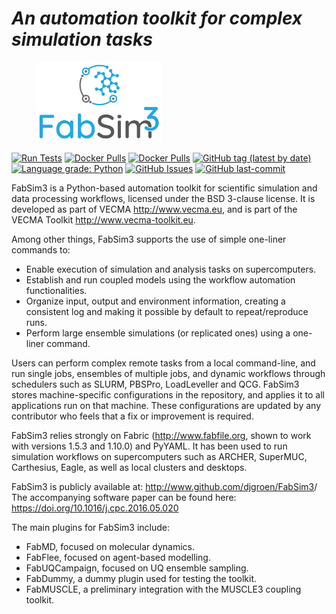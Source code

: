 
# *An automation toolkit for complex simulation tasks*

<figure>
   <img src="images/logo.jpg" width="200"> 
</figure>


[![Run Tests](https://github.com/djgroen/FabSim3/actions/workflows/Pytests.yml/badge.svg?branch=master)](https://github.com/djgroen/FabSim3/actions/workflows/Pytests.yml)
[![Docker Pulls](https://img.shields.io/docker/pulls/vecmafabsim3/fabsimdocker.svg)](https://hub.docker.com/r/vecmafabsim3/fabsimdocker/)
[![Docker Pulls](https://img.shields.io/docker/automated/vecmafabsim3/fabsimdocker.svg)](https://hub.docker.com/r/vecmafabsim3/fabsimdocker/)
[![GitHub tag (latest by date)](https://img.shields.io/github/v/tag/djgroen/FabSim3?style=flat)](https://github.com/djgroen/FabSim3/tags)
[![Language grade: Python](https://img.shields.io/lgtm/grade/python/g/djgroen/FabSim3.svg?logo=lgtm&logoWidth=18)](https://lgtm.com/projects/g/djgroen/FabSim3/context:python)
[![GitHub Issues](https://img.shields.io/github/issues/djgroen/FabSim3.svg)](https://github.com/djgroen/FabSim3/issues)
[![GitHub last-commit](https://img.shields.io/github/last-commit/djgroen/FabSim3.svg)](https://github.com/djgroen/FabSim3/commits/master)


FabSim3 is a Python-based automation toolkit for scientific simulation and data processing workflows, licensed under the BSD 3-clause license. It is developed as part of VECMA <http://www.vecma.eu>, and is part of the VECMA Toolkit <http://www.vecma-toolkit.eu>.

Among other things, FabSim3 supports the use of simple one-liner commands to:


* Enable execution of simulation and analysis tasks on supercomputers.
* Establish and run coupled models using the workflow automation functionalities.
* Organize input, output and environment information, creating a consistent log and making it possible by default to repeat/reproduce runs.
* Perform large ensemble simulations (or replicated ones) using a one-liner command.

Users can perform complex remote tasks from a local command-line, and run single jobs, ensembles of multiple jobs, and dynamic workflows through schedulers such as SLURM, PBSPro, LoadLeveller and QCG. FabSim3 stores machine-specific configurations in the repository, and applies it to all applications run on that machine. These configurations are updated by any contributor who feels that a fix or improvement is required.

FabSim3 relies strongly on Fabric (<http://www.fabfile.org>, shown to work with versions 1.5.3 and 1.10.0) and PyYAML. It has been used to run simulation workflows on supercomputers such as ARCHER, SuperMUC, Carthesius, Eagle, as well as local clusters and desktops.


FabSim3 is publicly available at: <http://www.github.com/djgroen/FabSim3>/ The accompanying software paper can be found here: <https://doi.org/10.1016/j.cpc.2016.05.020>

The main plugins for FabSim3 include:

* FabMD, focused on molecular dynamics.
* FabFlee, focused on agent-based modelling.
* FabUQCampaign, focused on UQ ensemble sampling.
* FabDummy, a dummy plugin used for testing the toolkit.
* FabMUSCLE, a preliminary integration with the MUSCLE3 coupling toolkit.
